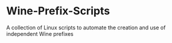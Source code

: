 # Wine-Prefix-Scripts
A collection of Linux scripts to automate the creation and use of independent Wine prefixes
